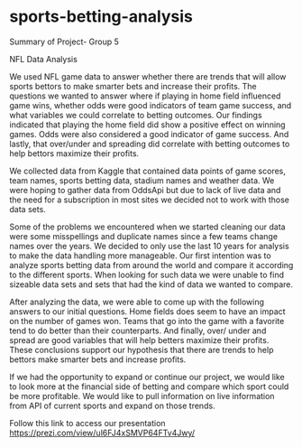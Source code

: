 # sports-betting-analysis

Summary of Project- Group 5

NFL Data Analysis

  We used NFL game data to answer whether there are trends that will allow sports bettors to make smarter bets and increase their profits. The questions we wanted to answer where if playing in home field influenced game wins, whether odds were good indicators of team game success, and what variables we could correlate to betting outcomes. Our findings indicated that playing the home field did show a positive effect on winning games. Odds were also considered a good indicator of game success. And lastly, that over/under and spreading did correlate with betting outcomes to help bettors maximize their profits. 
  
  We collected data from Kaggle that contained data points of game scores, team names, sports betting data, stadium names and weather data. We were hoping to gather data from OddsApi but due to lack of live data and the need for a subscription in most sites we decided not to work with those data sets. 
  
  Some of the problems we encountered when we started cleaning our data were some misspellings and duplicate names since a few teams change names over the years. We decided to only use the last 10 years for analysis to make the data handling more manageable. Our first intention was to analyze sports betting data from around the world and compare it according to the different sports. When looking for such data we were unable to find sizeable data sets and sets that had the kind of data we wanted to compare. 
  
  After analyzing the data, we were able to come up with the following answers to our initial questions. Home fields does seem to have an impact on the number of games won. Teams that go into the game with a favorite tend to do better than their counterparts. And finally, over/ under and spread are good variables that will help betters maximize their profits. These conclusions support our hypothesis that there are trends to help bettors make smarter bets and increase profits. 
  
  If we had the opportunity to expand or continue our project, we would like to look more at the financial side of betting and compare which sport could be more profitable. We would like to pull information on live information from API of current sports and expand on those trends. 
  
 Follow this link to access our presentation https://prezi.com/view/ul6FJ4xSMVP64FTv4Jwy/
 
